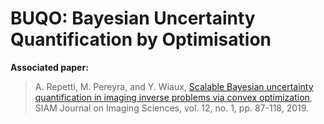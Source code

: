 # BUQO: Bayesian Uncertainty Quantification by Optimisation 

**Associated paper:**
> A. Repetti, M. Pereyra, and Y. Wiaux, <a href="https://arxiv.org/abs/1803.00889">Scalable Bayesian uncertainty quantification in imaging inverse problems via convex optimization</a>,  SIAM Journal on Imaging Sciences, vol. 12, no. 1, pp. 87-118,  2019.
